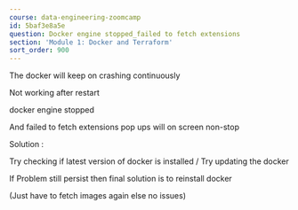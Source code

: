 ```yaml
---
course: data-engineering-zoomcamp
id: 5baf3e8a5e
question: Docker engine stopped_failed to fetch extensions
section: 'Module 1: Docker and Terraform'
sort_order: 900
---
```


The docker will keep on crashing continuously

Not working after restart

docker engine stopped

And failed to fetch extensions pop ups will on screen non-stop

Solution :

Try checking if latest version of docker is installed / Try updating the docker

If Problem still persist then final solution is to reinstall docker

(Just have to fetch images again else no issues)

